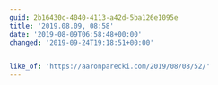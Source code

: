 ```yaml
---
guid: 2b16430c-4040-4113-a42d-5ba126e1095e
title: '2019.08.09, 08:58'
date: '2019-08-09T06:58:48+00:00'
changed: '2019-09-24T19:18:51+00:00'


like_of: 'https://aaronparecki.com/2019/08/08/52/'
---
```


